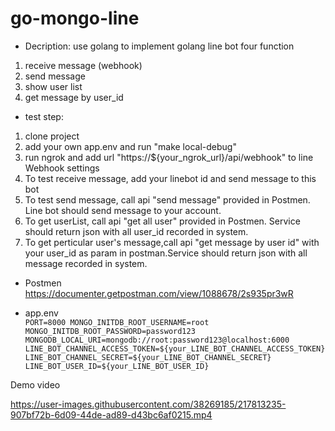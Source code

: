 # go-mongo-line


- Decription: use golang to implement golang line bot four function 
1. receive message (webhook) 
2. send message 
3. show user list
4. get message by user_id

- test step: 
1. clone project
2. add your own app.env and run "make local-debug"
3. run ngrok and add url "https://${your_ngrok_url}/api/webhook" to line Webhook settings
4. To test receive message, add your linebot id and send message to this bot
5. To test send message, call api "send message" provided in Postmen. Line bot should send message to your account.
6. To get userList, call api "get all user" provided in Postmen. Service should return json with all user_id recorded in system.
7. To get perticular user's message,call api "get message by user id" with your user_id as param in postman.Service should return json with all message recorded in system. 

- Postmen 
https://documenter.getpostman.com/view/1088678/2s935pr3wR 

- app.env \
`
PORT=8000
MONGO_INITDB_ROOT_USERNAME=root
MONGO_INITDB_ROOT_PASSWORD=password123
MONGODB_LOCAL_URI=mongodb://root:password123@localhost:6000
LINE_BOT_CHANNEL_ACCESS_TOKEN=${your_LINE_BOT_CHANNEL_ACCESS_TOKEN}
LINE_BOT_CHANNEL_SECRET=${your_LINE_BOT_CHANNEL_SECRET}
LINE_BOT_USER_ID=${your_LINE_BOT_USER_ID}
`


Demo video


https://user-images.githubusercontent.com/38269185/217813235-907bf72b-6d09-44de-ad89-d43bc6af0215.mp4

